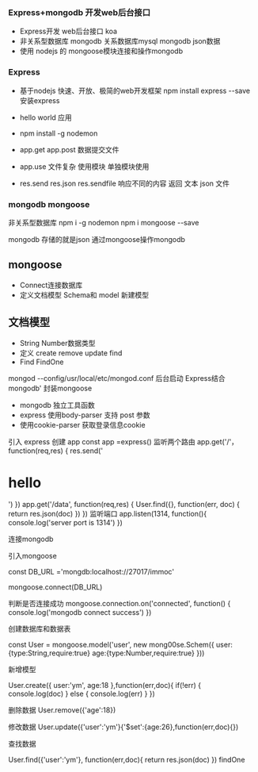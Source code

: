 ### Express+mongodb 开发web后台接口

- Express开发 web后台接口  koa
- 非关系型数据库 mongodb  关系数据库mysql  mongodb json数据
- 使用 nodejs 的 mongoose模块连接和操作mongodb

### Express

- 基于nodejs 快速、开放、极简的web开发框架
 npm install express --save   安装express

- hello world 应用
- npm install -g nodemon

- app.get app.post  数据提交文件
- app.use 文件复杂 使用模块 单独模块使用
- res.send  res.json res.sendfile 响应不同的内容
返回 文本 json 文件


### mongodb mongoose
非关系型数据库
 npm i -g nodemon
 npm i mongoose --save 

 mongodb 存储的就是json 通过mongoose操作mongodb

## mongoose

- Connect连接数据库
- 定义文档模型 Schema和 model 新建模型

## 文档模型
- String Number数据类型
- 定义 create remove update find
- Find FindOne

mongod --config/usr/local/etc/mongod.conf 后台启动
Express结合mongodb'
封装mongoose

- mongodb 独立工具函数
- express 使用body-parser 支持 post 参数
- 使用cookie-parser 获取登录信息cookie

引入 express
创建 app
const app =express()
监听两个路由
app.get('/'，function(req,res)  {
    res.send('<h1>hello</h1>')
})
app.get('/data', function(req,res) {
    User.find({}, function(err, doc) {
        return res.json(doc)
    })
})
监听端口
app.listen(1314, function(){
    console.log('server port is 1314')
})

连接mongodb

引入mongoose

const DB_URL ='mongdb:localhost://27017/immoc'
<!-- 连接数据库 -->
mongoose.connect(DB_URL)

判断是否连接成功
mongoose.connection.on('connected', function() {
    console.log('mongodb connect success')
})

创建数据库和数据表

<!-- 数据模型 -->
const User = mongoose.model('user', new mong00se.Schem({
    user:{type:String,require:true}
    age:{type:Number,require:true}
}))

新增模型

User.create({
    user:'ym',
    age:18
},function(err,doc){
    if(!err) {
        console.log(doc)
    } else {
        console.log(err)
    }
})

删除数据
User.remove({'age':18})

修改数据
User.update({'user':'ym'}{'$set':{age:26},function(err,doc){})

查找数据

User.find({'user':'ym'}, function(err,doc){
    return res.json(doc)
})
findOne